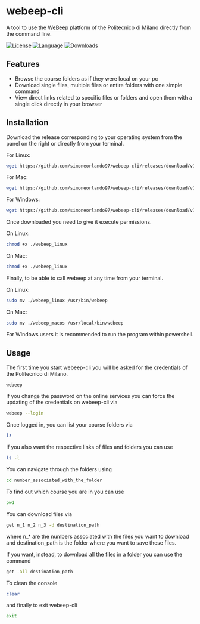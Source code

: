 # webeep-cli

A tool to use the [WeBeep](https://webeep.polimi.it/login/index.php) platform of the Politecnico di Milano directly from the command line.

[![License](https://img.shields.io/badge/license-GPL-blue)](https://github.com/simoneorlando97/webeep-cli/blob/master/LICENSE)
[![Language](https://img.shields.io/badge/Built%20with-Rust-Purple)](https://www.rust-lang.org/)
[![Downloads](https://img.shields.io/github/downloads/simoneorlando97/webeep-cli/total?label=GitHub%20Downloads)]()

## Features
- Browse the course folders as if they were local on your pc
- Download single files, multiple files or entire folders with one simple command
- View direct links related to specific files or folders and open them with a single click directly in your browser

## Installation
Download the release corresponding to your operating system from the panel on the right or directly from your terminal.


For Linux:
```bash
wget https://github.com/simoneorlando97/webeep-cli/releases/download/v1.0/webeep_linux
```
For Mac:
```bash
wget https://github.com/simoneorlando97/webeep-cli/releases/download/v1.0/webeep_macos
```
For Windows:
```bash
wget https://github.com/simoneorlando97/webeep-cli/releases/download/v1.0/webeep_win.exe
```
Once downloaded you need to give it execute permissions.

On Linux:
```bash
chmod +x ./webeep_linux
```
On Mac:
```bash
chmod +x ./webeep_linux
```
Finally, to be able to call webeep at any time from your terminal.

On Linux:
```bash
sudo mv ./webeep_linux /usr/bin/webeep
```
On Mac:
```bash
sudo mv ./webeep_macos /usr/local/bin/webeep
```
For Windows users it is recommended to run the program within powershell.
## Usage
The first time you start webeep-cli you will be asked for the credentials of the Politecnico di Milano.
```bash
webeep
```
If you change the password on the online services you can force the updating of the credentials on webeep-cli via
```bash
webeep --login
```
Once logged in, you can list your course folders via
```bash
ls
```
If you also want the respective links of files and folders you can use
```bash
ls -l
```
You can navigate through the folders using
```bash
cd number_associated_with_the_folder
```
To find out which course you are in you can use
```bash
pwd
```
You can download files via
```bash
get n_1 n_2 n_3 -d destination_path
```
where n_* are the numbers associated with the files you want to download and destination_path is the folder where you want to save these files.

If you want, instead, to download all the files in a folder you can use the command
```bash
get -all destination_path
```
To clean the console
```bash
clear
```
and finally to exit webeep-cli
```bash
exit
```